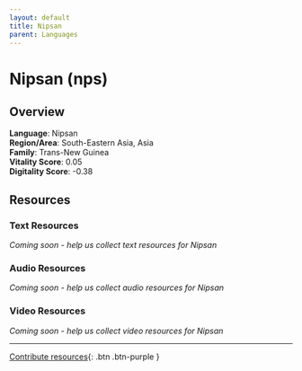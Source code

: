 ```yaml
---
layout: default
title: Nipsan
parent: Languages
---
```


# Nipsan (nps)

## Overview

**Language**: Nipsan  
**Region/Area**: South-Eastern Asia, Asia  
**Family**: Trans-New Guinea  
**Vitality Score**: 0.05  
**Digitality Score**: -0.38  

## Resources

### Text Resources
*Coming soon - help us collect text resources for Nipsan*

### Audio Resources
*Coming soon - help us collect audio resources for Nipsan*

### Video Resources
*Coming soon - help us collect video resources for Nipsan*

---

[Contribute resources](https://fairtrain.github.io/){: .btn .btn-purple }
